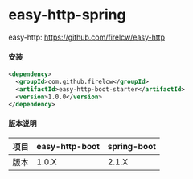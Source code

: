 # easy-http-spring
easy-http: https://github.com/firelcw/easy-http

#### 安装
``` xml
<dependency>
  <groupId>com.github.firelcw</groupId>
  <artifactId>easy-http-boot-starter</artifactId>
  <version>1.0.0</version>
</dependency>
```

#### 版本说明
| 项目 | easy-http-boot | spring-boot |
| ---- | -------------- | ----------- |
| 版本 | 1.0.X          | 2.1.X       |